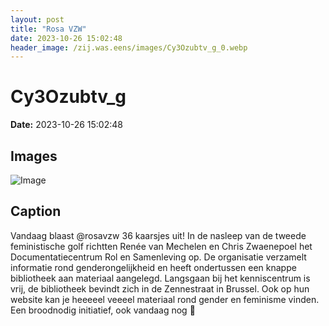 ```yaml
---
layout: post
title: "Rosa VZW"
date: 2023-10-26 15:02:48
header_image: /zij.was.eens/images/Cy3Ozubtv_g_0.webp
---
```


# Cy3Ozubtv_g

**Date:** 2023-10-26 15:02:48

## Images

![Image](/zij.was.eens/images/Cy3Ozubtv_g_0.webp)

## Caption

Vandaag blaast @rosavzw 36 kaarsjes uit! In de nasleep van de tweede feministische golf richtten Renée van Mechelen en Chris Zwaenepoel het Documentatiecentrum Rol en Samenleving op. De organisatie verzamelt informatie rond genderongelijkheid en heeft ondertussen een knappe bibliotheek aan materiaal aangelegd. Langsgaan bij het kenniscentrum is vrij, de bibliotheek bevindt zich in de Zennestraat in Brussel. Ook op hun website kan je heeeeel veeeel materiaal rond gender en feminisme vinden. Een broodnodig initiatief, ook vandaag nog 🙏

